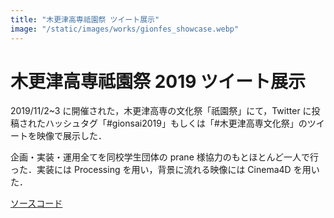 ```yaml
---
title: "木更津高専祗園祭 ツイート展示"
image: "/static/images/works/gionfes_showcase.webp"
---
```


# 木更津高専祗園祭 2019 ツイート展示

2019/11/2~3 に開催された，木更津高専の文化祭「祇園祭」にて，Twitter に投稿されたハッシュタグ「#gionsai2019」もしくは「#木更津高専文化祭」のツイートを映像で展示した．

企画・実装・運用全てを同校学生団体の prane 様協力のもとほとんど一人で行った．実装には Processing を用い，背景に流れる映像には Cinema4D を用いた．

[ソースコード](https://github.com/Kurogoma4D/gionfes_showcase)
